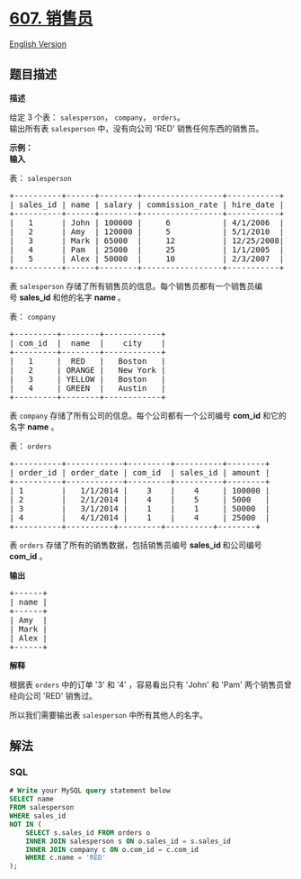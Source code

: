 # [607. 销售员](https://leetcode-cn.com/problems/sales-person)

[English Version](https://github.com/yanglr/leetcode-ac/blob/master/assets/0600-0699/0607.Sales%20Person/README_EN.md)

## 题目描述

<!-- 这里写题目描述 -->

<p><strong>描述</strong></p>

<p>给定 3 个表：&nbsp;<code>salesperson</code>，&nbsp;<code>company</code>，&nbsp;<code>orders</code>。<br>
输出所有表&nbsp;<code>salesperson</code>&nbsp;中，没有向公司 &#39;RED&#39; 销售任何东西的销售员。</p>

<p><strong>示例：</strong><br>
<strong>输入</strong></p>

<p>表：&nbsp;<code>salesperson</code></p>

<pre>+----------+------+--------+-----------------+-----------+
| sales_id | name | salary | commission_rate | hire_date |
+----------+------+--------+-----------------+-----------+
|   1      | John | 100000 |     6           | 4/1/2006  |
|   2      | Amy  | 120000 |     5           | 5/1/2010  |
|   3      | Mark | 65000  |     12          | 12/25/2008|
|   4      | Pam  | 25000  |     25          | 1/1/2005  |
|   5      | Alex | 50000  |     10          | 2/3/2007  |
+----------+------+--------+-----------------+-----------+
</pre>

<p>表&nbsp;<code>salesperson</code> 存储了所有销售员的信息。每个销售员都有一个销售员编号&nbsp;<strong>sales_id</strong> 和他的名字&nbsp;<strong>name&nbsp;</strong>。</p>

<p>表：&nbsp;<code>company</code></p>

<pre>+---------+--------+------------+
| com_id  |  name  |    city    |
+---------+--------+------------+
|   1     |  RED   |   Boston   |
|   2     | ORANGE |   New York |
|   3     | YELLOW |   Boston   |
|   4     | GREEN  |   Austin   |
+---------+--------+------------+
</pre>

<p>表&nbsp;<code>company</code>&nbsp;存储了所有公司的信息。每个公司都有一个公司编号&nbsp;<strong>com_id</strong>&nbsp;和它的名字 <strong>name</strong>&nbsp;。</p>

<p>表：&nbsp;<code>orders</code></p>

<pre>+----------+------------+---------+----------+--------+
| order_id | order_date | com_id  | sales_id | amount |
+----------+------------+---------+----------+--------+
| 1        |   1/1/2014 |    3    |    4     | 100000 |
| 2        |   2/1/2014 |    4    |    5     | 5000   |
| 3        |   3/1/2014 |    1    |    1     | 50000  |
| 4        |   4/1/2014 |    1    |    4     | 25000  |
+----------+----------+---------+----------+--------+
</pre>

<p>表&nbsp;<code>orders</code>&nbsp;存储了所有的销售数据，包括销售员编号 <strong>sales_id </strong>和公司编号 <strong>com_id</strong>&nbsp;。</p>

<p><strong>输出</strong></p>

<pre>+------+
| name | 
+------+
| Amy  | 
| Mark | 
| Alex |
+------+
</pre>

<p><strong>解释</strong></p>

<p>根据表&nbsp;<code>orders</code>&nbsp;中的订单 &#39;3&#39; 和 &#39;4&#39; ，容易看出只有 &#39;John&#39; 和 &#39;Pam&#39; 两个销售员曾经向公司 &#39;RED&#39; 销售过。</p>

<p>所以我们需要输出表&nbsp;<code>salesperson</code>&nbsp;中所有其他人的名字。</p>


## 解法

<!-- 这里可写通用的实现逻辑 -->

<!-- tabs:start -->

### **SQL**

```sql
# Write your MySQL query statement below
SELECT name
FROM salesperson
WHERE sales_id
NOT IN (
    SELECT s.sales_id FROM orders o
    INNER JOIN salesperson s ON o.sales_id = s.sales_id
    INNER JOIN company c ON o.com_id = c.com_id
    WHERE c.name = 'RED'
);
```

<!-- tabs:end -->
